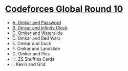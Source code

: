 # [Codeforces Global Round 10](https://codeforces.com/contest/1392)

- [A. Omkar and Password](https://github.com/wingkwong/codeforces/blob/master/contests/1392/A.cpp)
- [B. Omkar and Infinity Clock](https://github.com/wingkwong/codeforces/blob/master/contests/1392/B.cpp)
- [C. Omkar and Waterslide](https://github.com/wingkwong/codeforces/blob/master/contests/1392/C.cpp)
- D. Omkar and Bed Wars
- E. Omkar and Duck
- F. Omkar and Landslide
- G. Omkar and Pies
- H. ZS Shuffles Cards 
- I. Kevin and Grid